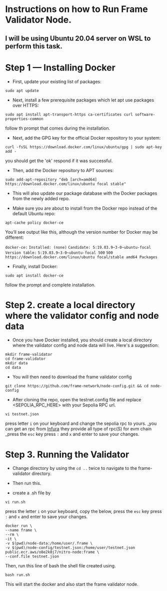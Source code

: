 # Instructions on how to Run Frame Validator Node.
## I will be using Ubuntu 20.04 server on WSL to perform this task.

# Step 1 — Installing Docker

* First, update your existing list of packages:

```
sudo apt update
```

* Next, install a few prerequisite packages which let apt use packages over HTTPS:

```
sudo apt install apt-transport-https ca-certificates curl software-properties-common
```

follow th prompt that comes during the installation.

* Next, add the GPG key for the official Docker repository to your system:

```
curl -fsSL https://download.docker.com/linux/ubuntu/gpg | sudo apt-key add -
```

you should get the 'ok' respond if it was successful.

* Then, add the Docker repository to APT sources:

```
sudo add-apt-repository "deb [arch=amd64] https://download.docker.com/linux/ubuntu focal stable"
```

* This will also update our package database with the Docker packages from the newly added repo.

* Make sure you are about to install from the Docker repo instead of the default Ubuntu repo:

```
apt-cache policy docker-ce
```

You’ll see output like this, although the version number for Docker may be different:

`docker-ce:`
  `Installed: (none)`
 `Candidate: 5:19.03.9~3-0~ubuntu-focal`
 `Version table:`
     `5:19.03.9~3-0~ubuntu-focal 500`
        `500 https://download.docker.com/linux/ubuntu focal/stable amd64 Packages`

* Finally, install Docker:

```
sudo apt install docker-ce
```

follow the prompt and complete installation.

# Step 2. create a local directory where the validator config and node data

* Once you have Docker installed, you should create a local directory where the validator config and node data will live. Here's a suggestion:

```
mkdir frame-validator
cd frame-validator
mkdir data
cd data
```

* You will then need to download the frame validator config

```
git clone https://github.com/frame-network/node-config.git && cd node-config
```

* After cloning the repo, open the testnet.config file and replace <SEPOLIA_RPC_HERE> with your Sepolia RPC url.

```
vi testnet.json
```

press letter `i` on your keyboard and change the sepolia rpc to yours.
 _you can get an rpc from [Infura](https://www.infura.io) they provide all type of rpc(S) for evm chain
  _press the `esc` key press `:` and `x` and enter to save your changes.

# Step 3. Running the Validator

* Change directory by using the `cd ..` twice to navigate to the frame-validator directory.
* Then run this.

* create a .sh file by 

```
vi run.sh
```

press the letter `i` on your keyboard, copy the below, press the `esc` key press `:` and `x` and enter to save your changes.

```
docker run \
--name frame \
--rm \
-it \
-v $(pwd)/node-data:/home/user/.frame \
-v $(pwd)/node-config/testnet.json:/home/user/testnet.json public.ecr.aws/o8e2k8j7/nitro-node:frame \
--conf.file testnet.json
```

Then, run this line of bash the shell file created using.

```
bash run.sh
```

This will start the docker and also start the frame validator node.
